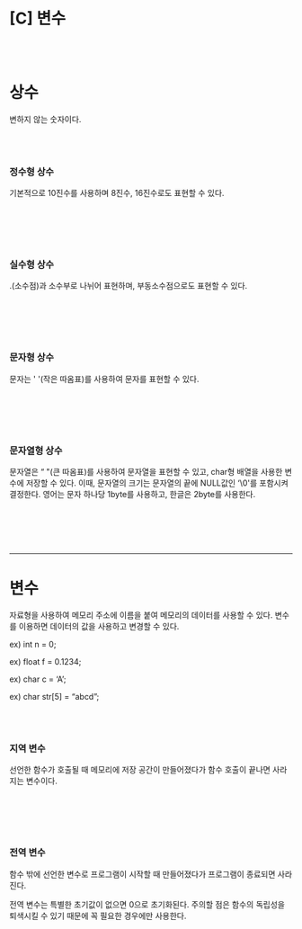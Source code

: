 # [C] 변수

<br><br>

# 상수

변하지 않는 숫자이다.

<br><br>

### **정수형 상수**

기본적으로 10진수를 사용하며 8진수, 16진수로도 표현할 수 있다.

<br><br>
<br><br>

### **실수형 상수**

.(소수점)과 소수부로 나뉘어 표현하며, 부동소수점으로도 표현할 수 있다.

<br><br>
<br><br>

### **문자형 상수**

문자는 ' '(작은 따옴표)를 사용하여 문자를 표현할 수 있다.

<br><br>
<br><br>

### **문자열형 상수**

문자열은 “ "(큰 따옴표)를 사용하여 문자열을 표현할 수 있고, char형 배열을 사용한 변수에 저장할 수 있다. 이때, 문자열의 크기는 문자열의 끝에 NULL값인 ‘\0'를 포함시켜 결정한다. 영어는 문자 하나당 1byte를 사용하고, 한글은 2byte를 사용한다.

<br><br>
<br><br>

---

# 변수

자료형을 사용하여 메모리 주소에 이름을 붙여 메모리의 데이터를 사용할 수 있다. 변수를 이용하면 데이터의 값을 사용하고 변경할 수 있다.

ex) int n = 0;

ex) float f = 0.1234;

ex) char c = ‘A’;

ex) char str[5] = “abcd”;

<br><br>

### **지역 변수**

선언한 함수가 호출될 때 메모리에 저장 공간이 만들어졌다가 함수 호출이 끝나면 사라지는 변수이다.

<br><br>
<br><br>

### **전역 변수**

함수 밖에 선언한 변수로 프로그램이 시작할 때 만들어졌다가 프로그램이 종료되면 사라진다.

전역 변수는 특별한 초기값이 없으면 0으로 초기화된다. 주의할 점은 함수의 독립성을 퇴색시킬 수 있기 때문에 꼭 필요한 경우에만 사용한다.
